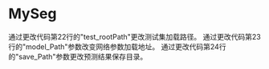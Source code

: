# MySeg
通过更改代码第22行的"test_rootPath"更改测试集加载路径。
通过更改代码第23行的"model_Path"参数改变网络参数加载地址。
通过更改代码第24行的"save_Path"参数更改预测结果保存目录。
